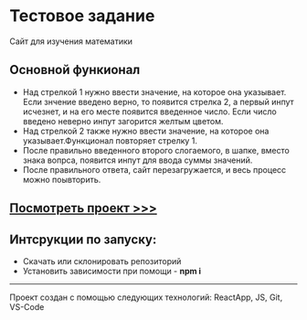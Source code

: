 # Тестовое задание

Сайт для изучения математики


## Основной функионал

* Над стрелкой 1 нужно ввести значение, на которое она указывает. Если знчение введено верно, то появится стрелка 2, а первый инпут исчезнет, и на его месте появится введенное число. Если число введено неверно инпут загорится желтым цветом. 
* Над стрелкой 2 также нужно ввести значение, на которое она указывает.Функционал повторяет стрелку 1.
* После правильно введенного второго слогаемого, в шапке, вместо знака вопрса, появится инпут для ввода суммы значений.
* После правильного ответа, сайт перезагружается, и весь процесс можно поывторить. 
## [Посмотреть проект >>>](https://olegpeunov.github.io/ruller_math-study/)

## Интсрукции по запуску:
* Скачать или склонировать репозиторий
* Установить зависимости при помощи - **npm i**


***
Проект создан с помощью следующих технологий: ReactApp, JS, Git, VS-Code
